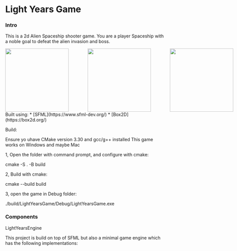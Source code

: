 # Light Years Game

### Intro

This is a 2d Alien Spaceship shooter game. You are a player Spaceship with a noble goal to defeat the alien invasion and boss.

<div style="display: flex; gap: 10px;">
<image src="LightYearsGame/assets/Screenshot 2024-12-18 125227.png" width="200" style="margin-right: 50px;"><image src="LightYearsGame/assets/Screenshot 2024-12-18 125734.png" width="200" style="margin-right: 50px;"><image src="LightYearsGame/assets/Screenshot 2024-12-18 125912.png" width="200">
</div>
Built using:
* [SFML](https://www.sfml-dev.org/) 
* [Box2D](https://box2d.org/)

  
Build:

Ensure yo uhave CMake version 3.30 and gcc/g++ installed
This game works on Windows and maybe Mac

1, Open the folder with command prompt, and configure with cmake:

cmake -S . -B build

2, Build with cmake:

cmake --build build

3, open the game in Debug folder:

./build/LightYearsGame/Debug/LightYearsGame.exe

### Components
LightYearsEngine

This project is build on top of SFML but also a minimal game engine which has the following implementations:

